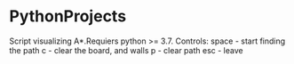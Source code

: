 # PythonProjects
Script visualizing A*.Requiers python >= 3.7.
Controls:
  space - start finding the path
  c - clear the board, and walls
  p - clear path
  esc - leave
